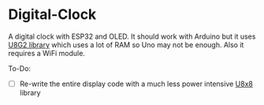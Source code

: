 # Digital-Clock
A digital clock with ESP32 and OLED.
It should work with Arduino but it uses [U8G2 library](https://github.com/olikraus/u8g2/wiki/u8g2reference) which uses a lot of RAM so Uno may not be enough. Also it requires a WiFi module.

To-Do:
- [ ] Re-write the entire display code with a much less power intensive [U8x8](https://github.com/olikraus/u8g2/wiki/u8x8reference) library
